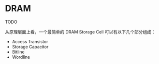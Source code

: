 # DRAM

TODO

从原理层面上看，一个最简单的 DRAM Storage Cell 可以有以下几个部分组成：


* Access Transistor
* Storage Capacitor
* Bitline
* Wordline